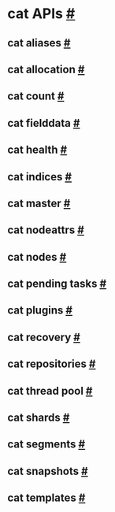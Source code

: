 # cat APIs [#](https://www.elastic.co/guide/en/elasticsearch/reference/current/cat.html#cat)
## cat aliases [#](https://www.elastic.co/guide/en/elasticsearch/reference/current/cat-alias.html#cat-alias)
## cat allocation [#](https://www.elastic.co/guide/en/elasticsearch/reference/current/cat-allocation.html#cat-allocation)
## cat count [#](https://www.elastic.co/guide/en/elasticsearch/reference/current/cat-count.html#cat-count)
## cat fielddata [#](https://www.elastic.co/guide/en/elasticsearch/reference/current/cat-fielddata.html#cat-fielddata)
## cat health [#](https://www.elastic.co/guide/en/elasticsearch/reference/current/cat-health.html#cat-health)
## cat indices [#](https://www.elastic.co/guide/en/elasticsearch/reference/current/cat-indices.html#cat-indices)
## cat master [#](https://www.elastic.co/guide/en/elasticsearch/reference/current/cat-master.html#cat-master)
## cat nodeattrs [#](https://www.elastic.co/guide/en/elasticsearch/reference/current/cat-nodeattrs.html#cat-nodeattrs)
## cat nodes [#](https://www.elastic.co/guide/en/elasticsearch/reference/current/cat-nodes.html#cat-nodes)
## cat pending tasks [#](https://www.elastic.co/guide/en/elasticsearch/reference/current/cat-pending-tasks.html#cat-pending-tasks)
## cat plugins [#](https://www.elastic.co/guide/en/elasticsearch/reference/current/cat-plugins.html#cat-plugins)
## cat recovery [#](https://www.elastic.co/guide/en/elasticsearch/reference/current/cat-recovery.html#cat-recovery)
## cat repositories [#](https://www.elastic.co/guide/en/elasticsearch/reference/current/cat-repositories.html#cat-repositories)
## cat thread pool [#](https://www.elastic.co/guide/en/elasticsearch/reference/current/cat-thread-pool.html#cat-thread-pool)
## cat shards [#](https://www.elastic.co/guide/en/elasticsearch/reference/current/cat-shards.html#cat-shards)
## cat segments [#](https://www.elastic.co/guide/en/elasticsearch/reference/current/cat-segments.html#cat-segments)
## cat snapshots [#](https://www.elastic.co/guide/en/elasticsearch/reference/current/cat-snapshots.html#cat-snapshots)
## cat templates [#](https://www.elastic.co/guide/en/elasticsearch/reference/current/cat-templates.html#cat-templates)

<!--stackedit_data:
eyJoaXN0b3J5IjpbLTEwNTMyNzgwMTFdfQ==
-->